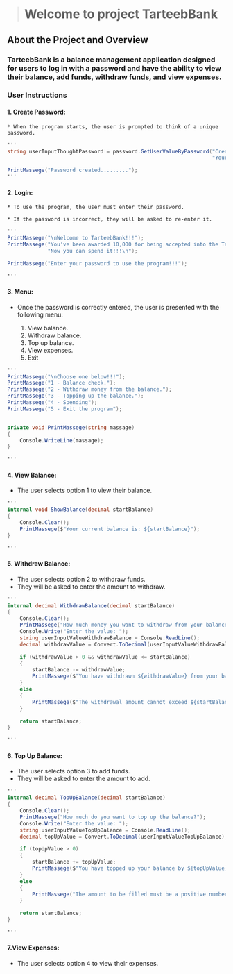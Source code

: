 > # Welcome to project TarteebBank

## About the Project and Overview

### TarteebBank is a balance management application designed for users to log in with a password and have the ability to view their balance, add funds, withdraw funds, and view expenses.

### User Instructions

#### 1. Create Password:

    * When the program starts, the user is prompted to think of a unique password.

```cs
'''
string userInputThoughtPassword = password.GetUserValueByPassword("Create a unique password to use the program!!!\n" +
                                                                  "Your password is: ");

PrintMassege("Password created.........");
'''
```
#### 2. Login:

    * To use the program, the user must enter their password.

    * If the password is incorrect, they will be asked to re-enter it.

```cs
'''
PrintMassege("\nWelcome to TarteebBank!!!");
PrintMassege("You've been awarded 10,000 for being accepted into the Tarteeb team!\n" +
             "Now you can spend it!!!\n");

PrintMassege("Enter your password to use the program!!!");

'''
```
#### 3. Menu: 

 * Once the password is correctly entered, the user is presented with the following menu:

    1. View balance.
    2. Withdraw balance. 
    3. Top up balance. 
    4. View expenses. 
    5. Exit 

```cs
'''
PrintMassege("\nChoose one below!!!");
PrintMassege("1 - Balance check.");
PrintMassege("2 - Withdraw money from the balance.");
PrintMassege("3 - Topping up the balance.");
PrintMassege("4 - Spending");
PrintMassege("5 - Exit the program"); 


private void PrintMassege(string massage)
{
    Console.WriteLine(massage);
}    

'''
```
#### 4. View Balance:

* The user selects option 1 to view their balance.

```cs 
'''
internal void ShowBalance(decimal startBalance) 
{
    Console.Clear();
    PrintMassege($"Your current balance is: ${startBalance}");
}

'''
```
#### 5. Withdraw Balance:

* The user selects option 2 to withdraw funds.
* They will be asked to enter the amount to withdraw. 

```cs
'''
internal decimal WithdrawBalance(decimal startBalance)
{
    Console.Clear();
    PrintMassege("How much money you want to withdraw from your balance?");
    Console.Write("Enter the value: ");
    string userInputValueWithdrawBalance = Console.ReadLine();
    decimal withdrawValue = Convert.ToDecimal(userInputValueWithdrawBalance);

    if (withdrawValue > 0 && withdrawValue <= startBalance)
    {
        startBalance -= withdrawValue;
        PrintMassege($"You have withdrawn ${withdrawValue} from your balance. Your current balance: ${startBalance}.");                
    }
    else
    {
        PrintMassege($"The withdrawal amount cannot exceed ${startBalance}.");
    }

    return startBalance;
}   

'''
```
#### 6. Top Up Balance:

* The user selects option 3 to add funds.
* They will be asked to enter the amount to add.

```cs 
'''
internal decimal TopUpBalance(decimal startBalance)
{
    Console.Clear();
    PrintMassege("How much do you want to top up the balance?");
    Console.Write("Enter the value: ");
    string userInputValueTopUpBalance = Console.ReadLine();
    decimal topUpValue = Convert.ToDecimal(userInputValueTopUpBalance);

    if (topUpValue > 0)
    {
        startBalance += topUpValue;
        PrintMassege($"You have topped up your balance by ${topUpValue}. Your current balance: ${startBalance}.");
    }
    else
    {
        PrintMassege("The amount to be filled must be a positive number.");
    }

    return startBalance;
}

'''
```

#### 7.View Expenses:

* The user selects option 4 to view their expenses.